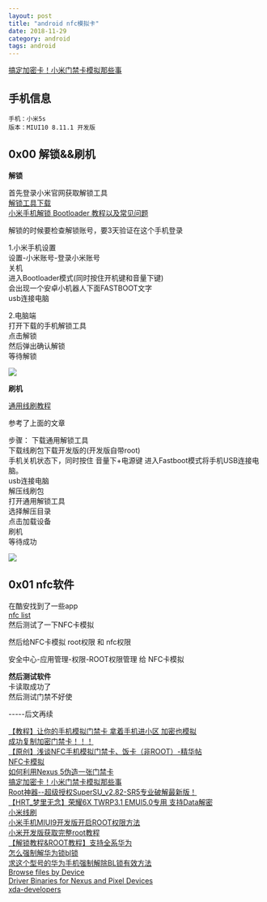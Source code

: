 ```yaml
---
layout: post
title: "android nfc模拟卡"
date: 2018-11-29
category: android
tags: android
---
```


[搞定加密卡！小米门禁卡模拟那些事](http://bbs.xiaomi.cn/t-30553502-1-o1)  

## 手机信息
```
手机：小米5s
版本：MIUI10 8.11.1 开发版
```
## 0x00 解锁&&刷机

**解锁**  

首先登录小米官网获取解锁工具  
[解锁工具下载](https://unlock.update.miui.com)  
[小米手机解锁 Bootloader 教程以及常见问题](http://www.miui.com/thread-3367802-1-1.html)  
<!-- 
官网给的解决方案：  
```
请按照以下流程进行操作：
1.进入“设置 -> 开发者选项 -> 设备解锁状态”中绑定账号和设备；
2.手动进入Bootloader模式（关机后，同时按住开机键和音量下键）；
3.通过USB连接手机，点击 “解锁”按钮；
``` -->
 

解锁的时候要检查解锁账号，要3天验证在这个手机登录  

1.小米手机设置  
设置-小米账号-登录小米账号  
关机  
进入Bootloader模式(同时按住开机键和音量下键)  
会出现一个安卓小机器人下面FASTBOOT文字  
usb连接电脑  

2.电脑端  
打开下载的手机解锁工具  
点击解锁  
然后弹出确认解锁  
等待解锁  

![]({{site.img_link}}/25/01.png)

<!-- ```

设置 -> 更多设置 -> 开发者选项 -> 设备解锁状态 -> 绑定账号和设备  
关机 -> 同时按住开机键和音量下键 -> 打开下载的工具 -> 手机连接 -> 解锁  
``` -->

<!-- ```
开发者选项:
我的设备 - 全部参数 - MIUI版本 多次按 进入开发者模式  
``` -->

**刷机**  

[通用线刷教程](http://www.miui.com/shuaji-393.html)  

参考了上面的文章  

步骤：
下载通用解锁工具  
下载线刷包下载开发版的(开发版自带root)   
手机关机状态下，同时按住 音量下+电源键 进入Fastboot模式将手机USB连接电脑。  
usb连接电脑  
解压线刷包  
打开通用解锁工具  
选择解压目录  
点击加载设备  
刷机  
等待成功  

![]({{site.img_link}}/25/02.png)

## 0x01 nfc软件
在酷安找到了一些app  
[nfc list](https://www.coolapk.com/search?q=nfc)  
然后测试了一下NFC卡模拟  

然后给NFC卡模拟 root权限 和 nfc权限  

安全中心-应用管理-权限-ROOT权限管理 给 NFC卡模拟  

**然后测试软件**  
卡读取成功了  
然后测试门禁不好使  

-----后文再续

[【教程】让你的手机模拟门禁卡 拿着手机进小区 加密也模拟](http://www.miui.com/thread-5869303-1-1.html)  
[成功复制加密门禁卡！！！](http://tieba.baidu.com/p/5759500931)  
[【原创】浅谈NFC手机模拟门禁卡、饭卡（非ROOT）-精华帖](https://club.huawei.com/thread-12231900-1-1.html)  
[NFC卡模拟](https://www.coolapk.com/apk/com.yuanwofei.cardemulator)  
[如何利用Nexus 5伪造一张门禁卡](https://www.freebuf.com/geek/80368.html)  
[搞定加密卡！小米门禁卡模拟那些事](http://www.jinciwei.cn/f268134.html)  
[Root神器--超级授权SuperSU_v2.82-SR5专业破解最新版！](https://club.huawei.com/thread-14272732-1-1.html)  
[【HRT_梦里无念】荣耀6X TWRP3.1 EMUI5.0专用 支持Data解密](https://club.huawei.com/forum.php?mod=viewthread&tid=12832132)  
[小米线刷](http://www.miui.com/shuaji-393.html)  
[小米手机MIUI9开发版开启ROOT权限方法](https://jingyan.baidu.com/article/a3a3f8112501e38da3eb8a65.html)  
[小米开发版获取完整root教程](http://www.miui.com/thread-8282972-1-1.html)  
[【解锁教程&ROOT教程】支持全系华为](https://blog.csdn.net/xCnhYKoHj3eK/article/details/79016306)  
[怎么强制解华为锁bl锁](https://jingyan.baidu.com/article/363872ec7246e36e4ba16f24.html)  
[求这个型号的华为手机强制解除BL锁有效方法](https://www.52pojie.cn/thread-780859-1-1.html)  
[Browse files by Device](http://downloadandroidrom.com/)  
[Driver Binaries for Nexus and Pixel Devices](https://developers.google.com/android/drivers)  
[xda-developers](https://www.xda-developers.com/)  